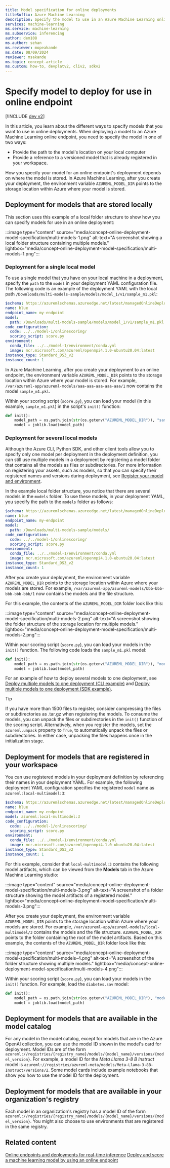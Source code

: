 ```yaml
---
title: Model specification for online deployments
titleSuffix: Azure Machine Learning
description: Specify the model to use in an Azure Machine Learning online endpoint's deployment.
services: machine-learning
ms.service: machine-learning
ms.subservice: inferencing
author: dem108
ms.author: sehan
ms.reviewer: mopeakande
ms.date: 08/09/2024
reviewer: msakande
ms.topic: concept-article
ms.custom: how-to, devplatv2, cliv2, sdkv2
---
```


# Specify model to deploy for use in online endpoint

[!INCLUDE [dev v2](includes/machine-learning-dev-v2.md)]

In this article, you learn about the different ways to specify models that you want to use in online deployments. When deploying a model to an Azure Machine Learning online endpoint, you need to specify the model in one of two ways:

- Provide the path to the model's location on your local computer
- Provide a reference to a versioned model that is already registered in your workspace.

How you specify your model for an online endpoint's deployment depends on where the model is stored.
In Azure Machine Learning, after you create your deployment, the environment variable `AZUREML_MODEL_DIR` points to the storage location within Azure where your model is stored.

## Deployment for models that are stored locally

This section uses this example of a local folder structure to show how you can specify models for use in an online deployment:

:::image type="content" source="media/concept-online-deployment-model-specification/multi-models-1.png" alt-text="A screenshot showing a local folder structure containing multiple models." lightbox="media/concept-online-deployment-model-specification/multi-models-1.png":::

### Deployment for a single local model

To use a single model that you have on your local machine in a deployment, specify the `path` to the `model` in your deployment YAML configuration file. The following code is an example of the deployment YAML with the local path `/Downloads/multi-models-sample/models/model_1/v1/sample_m1.pkl`:

```yml
$schema: https://azuremlschemas.azureedge.net/latest/managedOnlineDeployment.schema.json 
name: blue 
endpoint_name: my-endpoint 
model: 
  path: /Downloads/multi-models-sample/models/model_1/v1/sample_m1.pkl 
code_configuration: 
  code: ../../model-1/onlinescoring/ 
  scoring_script: score.py 
environment:  
  conda_file: ../../model-1/environment/conda.yml 
  image: mcr.microsoft.com/azureml/openmpi4.1.0-ubuntu20.04:latest 
instance_type: Standard_DS3_v2 
instance_count: 1 
```

In Azure Machine Learning, after you create your deployment to an online endpoint, the environment variable `AZUREML_MODEL_DIR` points to the storage location within Azure where your model is stored. For example, `/var/azureml-app/azureml-models/aaa-aaa-aaa-aaa-aaa/1` now contains the model `sample_m1.pkl`. 

Within your scoring script (`score.py`), you can load your model (in this example, `sample_m1.pkl`) in the script's `init()` function:

```python
def init(): 
    model_path = os.path.join(str(os.getenv("AZUREML_MODEL_DIR")), "sample_m1.pkl") 
    model = joblib.load(model_path) 
```

### Deployment for several local models

Although the Azure CLI, Python SDK, and other client tools allow you to specify only one model per deployment in the deployment definition, you can still use multiple models in a deployment by registering a model folder that contains all the models as files or subdirectories. For more information on registering your assets, such as models, so that you can specify their registered names and versions during deployment, see [Register your model and environment](how-to-deploy-online-endpoints.md#register-your-model-and-environment).

In the example local folder structure, you notice that there are several models in the `models` folder. To use these models, in your deployment YAML, you specify the path to the `models` folder as follows:

```yml
$schema: https://azuremlschemas.azureedge.net/latest/managedOnlineDeployment.schema.json 
name: blue 
endpoint_name: my-endpoint 
model: 
  path: /Downloads/multi-models-sample/models/ 
code_configuration: 
  code: ../../model-1/onlinescoring/ 
  scoring_script: score.py 
environment:  
  conda_file: ../../model-1/environment/conda.yml 
  image: mcr.microsoft.com/azureml/openmpi4.1.0-ubuntu20.04:latest 
instance_type: Standard_DS3_v2 
instance_count: 1 
```

After you create your deployment, the environment variable `AZUREML_MODEL_DIR` points to the storage location within Azure where your models are stored. For example, `/var/azureml-app/azureml-models/bbb-bbb-bbb-bbb-bbb/1` now contains the models and the file structure.

For this example, the contents of the `AZUREML_MODEL_DIR` folder look like this:

:::image type="content" source="media/concept-online-deployment-model-specification/multi-models-2.png" alt-text="A screenshot showing the folder structure of the storage location for multiple models." lightbox="media/concept-online-deployment-model-specification/multi-models-2.png":::

Within your scoring script (`score.py`), you can load your models in the `init()` function. The following code loads the `sample_m1.pkl` model:

```python
def init(): 
    model_path = os.path.join(str(os.getenv("AZUREML_MODEL_DIR")), "models","model_1","v1", "sample_m1.pkl ") 
    model = joblib.load(model_path) 
```

For an example of how to deploy several models to one deployment, see [Deploy multiple models to one deployment (CLI example)](https://github.com/Azure/azureml-examples/blob/main/cli/endpoints/online/custom-container/minimal/multimodel) and [Deploy multiple models to one deployment (SDK example)](https://github.com/Azure/azureml-examples/blob/main/sdk/python/endpoints/online/custom-container/online-endpoints-custom-container-multimodel.ipynb).

> [!TIP]
> If you have more than 1500 files to register, consider compressing the files or subdirectories as .tar.gz when registering the models. To consume the models, you can unpack the files or subdirectories in the `init()` function of the scoring script. Alternatively, when you register the models, set the `azureml.unpack` property to `True`, to automatically unpack the files or subdirectories. In either case, unpacking the files happens once in the initialization stage.

## Deployment for models that are registered in your workspace

You can use registered models in your deployment definition by referencing their names in your deployment YAML. For example, the following deployment YAML configuration specifies the registered `model` name as `azureml:local-multimodel:3`:

```yml
$schema: https://azuremlschemas.azureedge.net/latest/managedOnlineDeployment.schema.json 
name: blue 
endpoint_name: my-endpoint 
model: azureml:local-multimodel:3 
code_configuration: 
  code: ../../model-1/onlinescoring/ 
  scoring_script: score.py 
environment:  
  conda_file: ../../model-1/environment/conda.yml 
  image: mcr.microsoft.com/azureml/openmpi4.1.0-ubuntu20.04:latest 
instance_type: Standard_DS3_v2 
instance_count: 1 
```

For this example, consider that `local-multimodel:3` contains the following model artifacts, which can be viewed from the **Models** tab in the Azure Machine Learning studio:

:::image type="content" source="media/concept-online-deployment-model-specification/multi-models-3.png" alt-text="A screenshot of a folder structure showing the model artifacts of  a registered model." lightbox="media/concept-online-deployment-model-specification/multi-models-3.png":::

After you create your deployment, the environment variable `AZUREML_MODEL_DIR` points to the storage location within Azure where your models are stored. For example, `/var/azureml-app/azureml-models/local-multimodel/3` contains the models and the file structure. `AZUREML_MODEL_DIR` points to the folder containing the root of the model artifacts. Based on this example, the contents of the `AZUREML_MODEL_DIR` folder look like this:

:::image type="content" source="media/concept-online-deployment-model-specification/multi-models-4.png" alt-text="A screenshot of the folder structure showing multiple models." lightbox="media/concept-online-deployment-model-specification/multi-models-4.png":::

Within your scoring script (`score.py`), you can load your models in the `init()` function. For example, load the `diabetes.sav` model:

```python
def init(): 
    model_path = os.path.join(str(os.getenv("AZUREML_MODEL_DIR"), "models", "diabetes", "1", "diabetes.sav") 
    model = joblib.load(model_path) 
```

## Deployment for models that are available in the model catalog

For any model in the model catalog, except for models that are in the Azure OpenAI collection, you can use the model ID shown in the model's card for deployment. Model IDs are of the form `azureml://registries/{registry_name}/models/{model_name}/versions/{model_version}`. For example, a model ID for the _Meta Llama 3-8 B Instruct_ model is `azureml://registries/azureml-meta/models/Meta-Llama-3-8B-Instruct/versions/2`.
Some model cards include example notebooks that show you how to use the model ID for the deployment.

## Deployment for models that are available in your organization's registry

Each model in an organization's registry has a model ID of the form `azureml://registries/{registry_name}/models/{model_name}/versions/{model_version}`. You might also choose to use environments that are registered in the same registry.

## Related content

[Online endpoints and deployments for real-time inference](concept-endpoints-online.md)
[Deploy and score a machine learning model by using an online endpoint](how-to-deploy-online-endpoints.md)